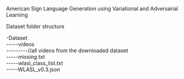 American Sign Language Generation using Variational and Adversarial Learning

Dataset folder structure

-Dataset <br>
-----videos<br>
---------//all videos from the downloaded dataset <br>
-----missing.txt<br>
-----wlasl_class_list.txt<br>
-----WLASL_v0.3.json<br>
